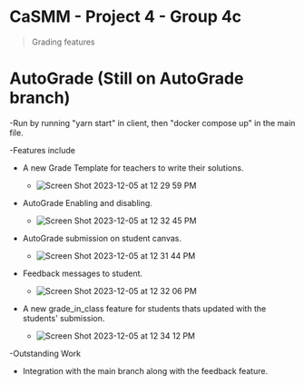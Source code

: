 # CaSMM - Project 4 - Group 4c

> Grading features

# AutoGrade (Still on AutoGrade branch)
-Run by running "yarn start" in client, then "docker compose up" in the main file.

-Features include
  - A new Grade Template for teachers to write their solutions.
    - ![Screen Shot 2023-12-05 at 12 29 59 PM](https://github.com/CEN3031-F23-Group4c/sapphire-project04-4c/assets/92874037/7e9d5108-8fb4-4873-bd09-f4493836d329)


  - AutoGrade Enabling and disabling.
    - ![Screen Shot 2023-12-05 at 12 32 45 PM](https://github.com/CEN3031-F23-Group4c/sapphire-project04-4c/assets/92874037/7b23c177-7bef-4501-80c3-feb9665d70b0)

  - AutoGrade submission on student canvas.
    - ![Screen Shot 2023-12-05 at 12 31 44 PM](https://github.com/CEN3031-F23-Group4c/sapphire-project04-4c/assets/92874037/a1b8687e-e93d-4ad0-b914-c36921feb347)

  - Feedback messages to student.
    - ![Screen Shot 2023-12-05 at 12 32 06 PM](https://github.com/CEN3031-F23-Group4c/sapphire-project04-4c/assets/92874037/0dd12f52-f0e6-4512-ba50-b906d680521f)
    
  - A new grade_in_class feature for students thats updated with the students' submission.
    - ![Screen Shot 2023-12-05 at 12 34 12 PM](https://github.com/CEN3031-F23-Group4c/sapphire-project04-4c/assets/92874037/e1d8c72f-fd3d-4ed0-bd9d-fd34c7c65f6f)

-Outstanding Work
  - Integration with the main branch along with the feedback feature.


